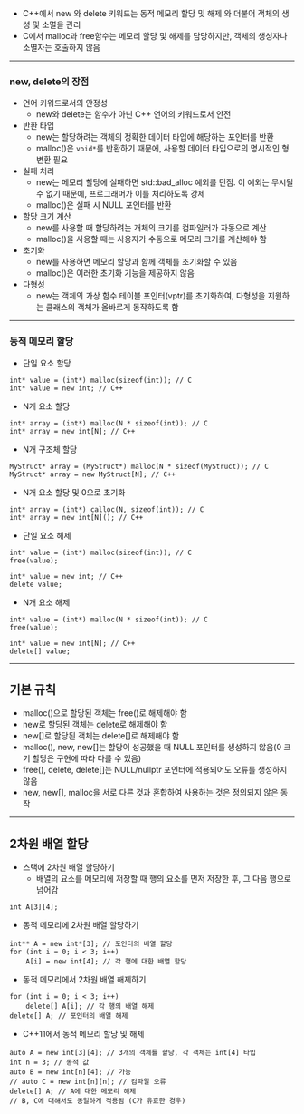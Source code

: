 - C++에서 new 와 delete 키워드는 동적 메모리 할당 및 해제 와 더불어 객체의 생성 및 소멸을 관리
- C에서 malloc과 free함수는 메모리 할당 및 해제를 담당하지만, 객체의 생성자나 소멸자는 호출하지 않음
---
### new, delete의 장점
- 언어 키워드로서의 안정성
	- new와 delete는 함수가 아닌 C++ 언어의 키워드로서 안전
- 반환 타입
	- new는 할당하려는 객체의 정확한 데이터 타입에 해당하는 포인터를 반환
	- malloc()은 `void*`를 반환하기 때문에, 사용할 데이터 타입으로의 명시적인 형 변환 필요
- 실패 처리
	- new는 메모리 할당에 실패하면 std::bad_alloc 예외를 던짐. 이 예외는 무시될 수 없기 때문에, 프로그래머가 이를 처리하도록 강제
	- malloc()은 실패 시 NULL 포인터를 반환
- 할당 크기 계산
	- new를 사용할 때 할당하려는 개체의 크기를 컴파일러가 자동으로 계산 
	- malloc()을 사용할 때는 사용자가 수동으로 메모리 크기를 계산해야 함
- 초기화
	- new를 사용하면 메모리 할당과 함께 객체를 초기화할 수 있음
	- malloc()은 이러한 초기화 기능을 제공하지 않음
- 다형성
	- new는 객체의 가상 함수 테이블 포인터(vptr)를 초기화하여, 다형성을 지원하는 클래스의 객체가 올바르게 동작하도록 함
---
### 동적 메모리 할당
- 단일 요소 할당
```
int* value = (int*) malloc(sizeof(int)); // C
int* value = new int; // C++
```
- N개 요소 할당
```
int* array = (int*) malloc(N * sizeof(int)); // C
int* array = new int[N]; // C++
```
- N개 구조체 할당
```
MyStruct* array = (MyStruct*) malloc(N * sizeof(MyStruct)); // C
MyStruct* array = new MyStruct[N]; // C++
```
- N개 요소 할당 및 0으로 초기화
```
int* array = (int*) calloc(N, sizeof(int)); // C
int* array = new int[N](); // C++
```
- 단일 요소 해제
```
int* value = (int*) malloc(sizeof(int)); // C
free(value);

int* value = new int; // C++
delete value;
```
- N개 요소 해제
```
int* value = (int*) malloc(N * sizeof(int)); // C
free(value);

int* value = new int[N]; // C++
delete[] value;
```
---
## 기본 규칙
- malloc()으로 할당된 객체는 free()로 해제해야 함
- new로 할당된 객체는 delete로 해제해야 함
- new[]로 할당된 객체는 delete[]로 해제해야 함
- malloc(), new, new[]는 할당이 성공했을 때 NULL 포인터를 생성하지 않음(0 크기 할당은 구현에 따라 다를 수 있음)
- free(), delete, delete[]는 NULL/nullptr 포인터에 적용되어도 오류를 생성하지 않음
- new, new[], malloc을 서로 다른 것과 혼합하여 사용하는 것은 정의되지 않은 동작
---
## 2차원 배열 할당
- 스택에 2차원 배열 할당하기
	- 배열의 요소를 메모리에 저장할 때 행의 요소를 먼저 저장한 후, 그 다음 행으로 넘어감
```
int A[3][4];
```
- 동적 메모리에 2차원 배열 할당하기
```
int** A = new int*[3]; // 포인터의 배열 할당
for (int i = 0; i < 3; i++)
    A[i] = new int[4]; // 각 행에 대한 배열 할당
```
- 동적 메모리에서 2차원 배열 해제하기
```
for (int i = 0; i < 3; i++)
    delete[] A[i]; // 각 행의 배열 해제
delete[] A; // 포인터의 배열 해제
```
- C++11에서 동적 메모리 할당 및 해제
```
auto A = new int[3][4]; // 3개의 객체를 할당, 각 객체는 int[4] 타입
int n = 3; // 동적 값
auto B = new int[n][4]; // 가능
// auto C = new int[n][n]; // 컴파일 오류
delete[] A; // A에 대한 메모리 해제
// B, C에 대해서도 동일하게 적용됨 (C가 유효한 경우)
```

